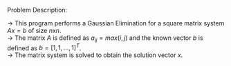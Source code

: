 Problem Description:  

-> This program performs a Gaussian Elimination for a square matrix system $Ax=b$ of size $n$x$n$.  
-> The matrix $A$ is defined as $a_{ij} = max(i, j)$ and the known vector $b$ is defined as $b = \left[ 1,1,...,1 \right]^T$.  
-> The matrix system is solved to obtain the solution vector $x$.  
